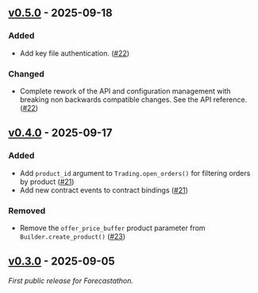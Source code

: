 ## [v0.5.0] - 2025-09-18

### Added

- Add key file authentication. ([#22](https://github.com/autonity/afp-sdk/pull/22))

### Changed

- Complete rework of the API and configuration management with breaking non backwards compatible changes. See the API reference. ([#22](https://github.com/autonity/afp-sdk/pull/22))

## [v0.4.0] - 2025-09-17

### Added

- Add `product_id` argument to `Trading.open_orders()` for filtering orders by product ([#21](https://github.com/autonity/afp-sdk/pull/21))
- Add new contract events to contract bindings ([#21](https://github.com/autonity/afp-sdk/pull/21))

### Removed

- Remove the `offer_price_buffer` product parameter from `Builder.create_product()` ([#23](https://github.com/autonity/afp-sdk/pull/23))

## [v0.3.0] - 2025-09-05

_First public release for Forecastathon._

[v0.5.0]: https://github.com/autonity/afp-sdk/releases/tag/v0.5.0
[v0.4.0]: https://github.com/autonity/afp-sdk/releases/tag/v0.4.0
[v0.3.0]: https://github.com/autonity/afp-sdk/releases/tag/v0.3.0
